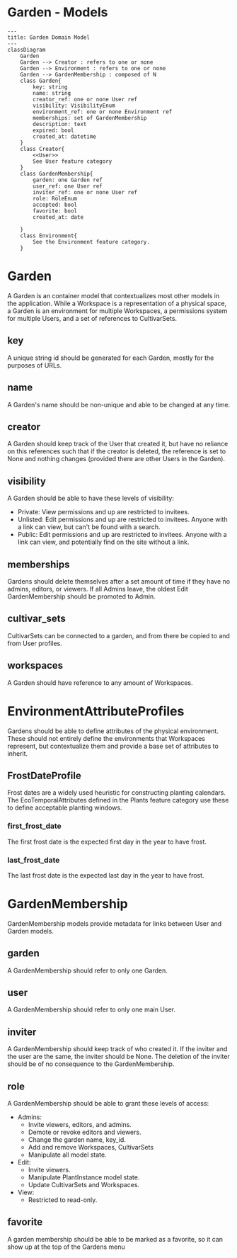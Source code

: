 # Garden - Models

```mermaid
---
title: Garden Domain Model
---
classDiagram
    Garden
    Garden --> Creator : refers to one or none
    Garden --> Environment : refers to one or none
    Garden --> GardenMembership : composed of N
    class Garden{
        key: string
        name: string
        creator_ref: one or none User ref
        visibility: VisibilityEnum
        environment_ref: one or none Environment ref
        memberships: set of GardenMembership
        description: text
        expired: bool
        created_at: datetime
    }
    class Creator{
        <<User>>
        See User feature category 
    }
    class GardenMembership{
        garden: one Garden ref
        user_ref: one User ref
        inviter_ref: one or none User ref
        role: RoleEnum
        accepted: bool
        favorite: bool
        created_at: date

    }
    class Environment{
        See the Environment feature category.
    }
```

# Garden

A Garden is an container model that contextualizes most other models in the application. While a Workspace is a representation of a physical space, a Garden is an environment for multiple Workspaces, a permissions system for multiple Users, and a set of references to CultivarSets.  

## key

A unique string id should be generated for each Garden, mostly for the purposes of URLs.

## name

A Garden's name should be non-unique and able to be changed at any time.

## creator

A Garden should keep track of the User that created it, but have no reliance on this references such that if the creator is deleted, the reference is set to None and nothing changes (provided there are other Users in the Garden).

## visibility

A Garden should be able to have these levels of visibility:
- Private: View permissions and up are restricted to invitees.
- Unlisted: Edit permissions and up are restricted to invitees. Anyone with a link can view, but can't be found with a search.
- Public: Edit permissions and up are restricted to invitees. Anyone with a link can view, and potentially find on the site without a link.

## memberships

Gardens should delete themselves after a set amount of time if they have no admins, editors, or viewers. If all Admins leave, the oldest Edit GardenMembership should be promoted to Admin.

## cultivar_sets

CultivarSets can be connected to a garden, and from there be copied to and from User profiles.

## workspaces

A Garden should have reference to any amount of Workspaces.

# EnvironmentAttributeProfiles

Gardens should be able to define attributes of the physical environment. These should not entirely define the environments that Workspaces represent, but contextualize them and provide a base set of attributes to inherit.

## FrostDateProfile

Frost dates are a widely used heuristic for constructing planting calendars. The EcoTemporalAttributes defined in the Plants feature category use these to define acceptable planting windows.

### first_frost_date

The first frost date is the expected first day in the year to have frost.

### last_frost_date

The last frost date is the expected last day in the year to have frost. 

# GardenMembership

GardenMembership models provide metadata for links between User and Garden models.

## garden

A GardenMembership should refer to only one Garden.

## user

A GardenMembership should refer to only one main User.

## inviter

A GardenMembership should keep track of who created it. If the inviter and the user are the same, the inviter should be None. The deletion of the inviter should be of no consequence to the GardenMembership. 

## role

A GardenMembership should be able to grant these levels of access:
- Admins:
    - Invite viewers, editors, and admins.
    - Demote or revoke editors and viewers.
    - Change the garden name, key_id.
    - Add and remove Workspaces, CultivarSets
    - Manipulate all model state.
- Edit:
    - Invite viewers.
    - Manipulate PlantInstance model state.
    - Update CultivarSets and Workspaces.
- View: 
    - Restricted to read-only.

## favorite

A garden membership should be able to be marked as a favorite, so it can show up at the top of the Gardens menu